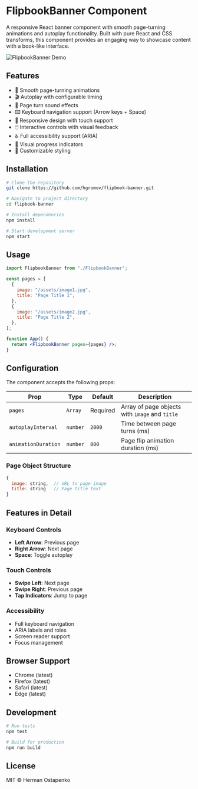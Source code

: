 # FlipbookBanner Component

A responsive React banner component with smooth page-turning animations and autoplay functionality. Built with pure React and CSS transforms, this component provides an engaging way to showcase content with a book-like interface.

![FlipbookBanner Demo](demo.gif)

## Features

- 🎯 Smooth page-turning animations
- 🎬 Autoplay with configurable timing
- 🎵 Page turn sound effects
- ⌨️ Keyboard navigation support (Arrow keys + Space)
- 📱 Responsive design with touch support
- 🖱️ Interactive controls with visual feedback
- ♿ Full accessibility support (ARIA)
- 🔄 Visual progress indicators
- 🎨 Customizable styling

## Installation

```bash
# Clone the repository
git clone https://github.com/hgromov/flipbook-banner.git

# Navigate to project directory
cd flipbook-banner

# Install dependencies
npm install

# Start development server
npm start
```

## Usage

```jsx
import FlipbookBanner from "./FlipbookBanner";

const pages = [
  {
    image: "/assets/image1.jpg",
    title: "Page Title 1",
  },
  {
    image: "/assets/image2.jpg",
    title: "Page Title 2",
  },
];

function App() {
  return <FlipbookBanner pages={pages} />;
}
```

## Configuration

The component accepts the following props:

| Prop                | Type     | Default  | Description                                    |
| ------------------- | -------- | -------- | ---------------------------------------------- |
| `pages`             | `Array`  | Required | Array of page objects with `image` and `title` |
| `autoplayInterval`  | `number` | `2000`   | Time between page turns (ms)                   |
| `animationDuration` | `number` | `800`    | Page flip animation duration (ms)              |

### Page Object Structure

```js
{
  image: string,  // URL to page image
  title: string   // Page title text
}
```

## Features in Detail

### Keyboard Controls

- **Left Arrow**: Previous page
- **Right Arrow**: Next page
- **Space**: Toggle autoplay

### Touch Controls

- **Swipe Left**: Next page
- **Swipe Right**: Previous page
- **Tap Indicators**: Jump to page

### Accessibility

- Full keyboard navigation
- ARIA labels and roles
- Screen reader support
- Focus management

## Browser Support

- Chrome (latest)
- Firefox (latest)
- Safari (latest)
- Edge (latest)

## Development

```bash
# Run tests
npm test

# Build for production
npm run build
```

## License

MIT © Herman Ostapenko
